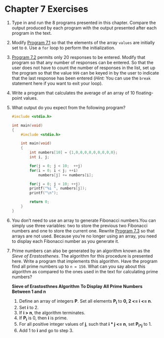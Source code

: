 # Chapter 7 Exercises

1. Type in and run the 8 programs presented in this chapter. Compare the output
produced by each program with the output presented after each program in the 
text.
2. Modify [Program 7.1](Samples/pgm7-1.c) so that the elements of the array 
`values` are initially set to `0`. Use a `for` loop to perform the 
initialization.
3. [Program 7.2](Samples/pgm7-2.c) permits only 20 responses to be entered. 
Modify that program so that any number of responses can be entered. So that the
user does not have to count the number of responses in the list, set up the
program so that the value `999` can be keyed in by the user to indicate that 
the last response has been entered (_Hint:_ You can use the `break` statement
here if you want to exit your loop).
4. Write a program that calculates the average of an array of 10 floating-point
values.
5. What output do you expect from the following program?

	```C
	#include <stdio.h>
	
	int main(void)
	{
		#include <stdio.h>

		int main(void)
		{
		    int numbers[10] = {1,0,0,0,0,0,0,0,0,0};
		    int i, j;

		    for(j = 0; j < 10;  ++j)
			for(i = 0; i < j; ++i)
			    numbers[j] += numbers[i];

		    for(j = 0; j < 10; ++j)
			printf("%i ", numbers[j]);
		    printf("\n");

		    return 0;
		}
	}
	```
6. You don’t need to use an array to generate Fibonacci numbers.You can simply 
use three variables: two to store the previous two Fibonacci numbers and one 
to store the current one. Rewrite [Program 7.3](Samples/pgm7-3.c) so that 
arrays are not used. Because you’re no longer using an array, you need to 
display each Fibonacci number as you generate it.
7. Prime numbers can also be generated by an algorithm known as the 
_Sieve of Erastosthenes_. The algorithm for this procedure is presented here. 
Write a program that implements this algorithm. Have the program find all 
prime numbers up to `n = 150`. What can you say about this algorithm as 
compared to the ones used in the text for calculating prime numbers?

	__Sieve of Erastosthnes Algorithm__
	__To Display All Prime Numbers Between 1 and n__
	1. Define an array of integers __P__. Set all elements __P<sub>i</sub>__ to 
	__0, 2 <= i <= n__.
	2. Set __i__ to 2.
	3. If __i > n__, the algorithm terminates.
	4. If __P<sub>i</sub>__ is 0, then __i__ is prime.
	5. For all positive integer values of __j__, such that __i * j <= n__, set 
	__P<sub>i*j</sub>__ to 1.
	6. Add 1 to __i__ and go to step 3. 


